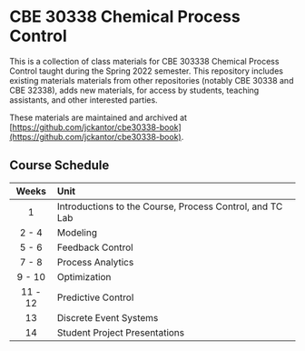 # CBE 30338 Chemical Process Control

This is a collection of class materials for CBE 303338 Chemical Process Control taught during the Spring 2022 semester. This repository includes existing materials materials from other repositories (notably CBE 30338 and CBE 32338), adds new materials, for access by students, teaching assistants, and other interested parties.

These materials are maintained and archived at [https://github.com/jckantor/cbe30338-book](https://github.com/jckantor/cbe30338-book).

## Course Schedule

| Weeks | Unit |
| :--: | :-- |
| 1 | Introductions to the Course, Process Control, and TC Lab |
| 2 - 4 | Modeling |
| 5 - 6 | Feedback Control |
| 7 - 8 | Process Analytics |
| 9 - 10 | Optimization |
| 11 - 12 | Predictive Control |
| 13 | Discrete Event Systems |
| 14 | Student Project Presentations |
